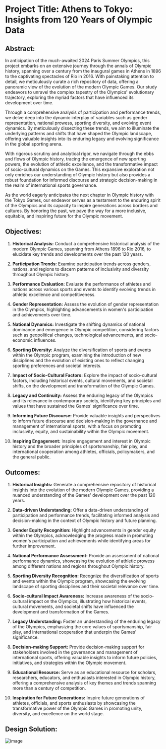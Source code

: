 # Project Title: Athens to Tokyo: Insights from 120 Years of Olympic Data

## **Abstract:**

In anticipation of the much-awaited 2024 Paris Summer Olympics, this project embarks on an extensive journey through the annals of Olympic history, spanning over a century from the inaugural games in Athens in 1896 to the captivating spectacles of Rio in 2016. With painstaking attention to detail, we meticulously curate a rich repository of data, offering a panoramic view of the evolution of the modern Olympic Games. Our study endeavors to unravel the complex tapestry of the Olympics' evolutionary trajectory, exploring the myriad factors that have influenced its development over time.

Through a comprehensive analysis of participation and performance trends, we delve deep into the dynamic interplay of variables such as gender representation, national prowess, sporting diversity, and evolving event dynamics. By meticulously dissecting these trends, we aim to illuminate the underlying patterns and shifts that have shaped the Olympic landscape, offering valuable insights into its enduring legacy and evolving significance in the global sporting arena.

With rigorous scrutiny and analytical rigor, we navigate through the ebbs and flows of Olympic history, tracing the emergence of new sporting powers, the evolution of athletic excellence, and the transformative impact of socio-cultural dynamics on the Games. This expansive exploration not only enriches our understanding of Olympic history but also provides a robust foundation for informed discourse and strategic decision-making in the realm of international sports governance.

As the world eagerly anticipates the next chapter in Olympic history with the Tokyo Games, our endeavor serves as a testament to the enduring spirit of the Olympics and its capacity to inspire generations across borders and cultures. By honoring the past, we pave the way for a more inclusive, equitable, and inspiring future for the Olympic movement.

## **Objectives:**

1. **Historical Analysis:** Conduct a comprehensive historical analysis of the modern Olympic Games, spanning from Athens 1896 to Rio 2016, to elucidate key trends and developments over the past 120 years.

2. **Participation Trends:** Examine participation trends across genders, nations, and regions to discern patterns of inclusivity and diversity throughout Olympic history.

3. **Performance Evaluation:** Evaluate the performance of athletes and nations across various sports and events to identify evolving trends in athletic excellence and competitiveness.

4. **Gender Representation:** Assess the evolution of gender representation in the Olympics, highlighting advancements in women's participation and achievements over time.

5. **National Dynamics:** Investigate the shifting dynamics of national dominance and emergence in Olympic competition, considering factors such as geopolitical changes, technological advancements, and socio-economic influences.

6. **Sporting Diversity:** Analyze the diversification of sports and events within the Olympic program, examining the introduction of new disciplines and the evolution of existing ones to reflect changing sporting preferences and societal interests.

7. **Impact of Socio-Cultural Factors:** Explore the impact of socio-cultural factors, including historical events, cultural movements, and societal shifts, on the development and transformation of the Olympic Games.

8. **Legacy and Continuity:** Assess the enduring legacy of the Olympics and its relevance in contemporary society, identifying key principles and values that have sustained the Games' significance over time.

9. **Informing Future Discourse:** Provide valuable insights and perspectives to inform future discourse and decision-making in the governance and management of international sports, with a focus on promoting inclusivity, equity, and sustainability within the Olympic movement.

10. **Inspiring Engagement:** Inspire engagement and interest in Olympic history and the broader principles of sportsmanship, fair play, and international cooperation among athletes, officials, policymakers, and the general public.

## **Outcomes:**

1. **Historical Insights:** Generate a comprehensive repository of historical insights into the evolution of the modern Olympic Games, providing a nuanced understanding of the Games' development over the past 120 years.

2. **Data-driven Understanding:** Offer a data-driven understanding of participation and performance trends, facilitating informed analysis and decision-making in the context of Olympic history and future planning.

3. **Gender Equity Recognition:** Highlight advancements in gender equity within the Olympics, acknowledging the progress made in promoting women's participation and achievements while identifying areas for further improvement.

4. **National Performance Assessment:** Provide an assessment of national performance dynamics, showcasing the evolution of athletic prowess among different nations and regions throughout Olympic history.

5. **Sporting Diversity Recognition:** Recognize the diversification of sports and events within the Olympic program, showcasing the evolving landscape of sporting disciplines and their societal relevance over time.

6. **Socio-cultural Impact Awareness:** Increase awareness of the socio-cultural impact on the Olympics, illustrating how historical events, cultural movements, and societal shifts have influenced the development and transformation of the Games.

7. **Legacy Understanding:** Foster an understanding of the enduring legacy of the Olympics, emphasizing the core values of sportsmanship, fair play, and international cooperation that underpin the Games' significance.

8. **Decision-making Support:** Provide decision-making support for stakeholders involved in the governance and management of international sports, offering valuable insights to inform future policies, initiatives, and strategies within the Olympic movement.

9. **Educational Resource:** Serve as an educational resource for scholars, researchers, educators, and enthusiasts interested in Olympic history, offering a comprehensive analysis of key themes and trends spanning more than a century of competition.

10. **Inspiration for Future Generations:** Inspire future generations of athletes, officials, and sports enthusiasts by showcasing the transformative power of the Olympic Games in promoting unity, diversity, and excellence on the world stage.

## **Design Solution:**

![image](https://github.com/aryamang2004/120-years-of-olympics/assets/157365180/f57ea24d-a1f4-43fc-92b8-2cae64cdb63c)
